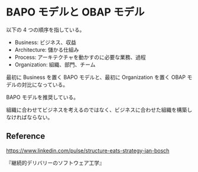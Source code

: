 # BAPO モデルと OBAP モデル

以下の 4 つの順序を指している。

-   Business: ビジネス、収益
-   Architecture: 儲かる仕組み
-   Process: アーキテクチャを動かすのに必要な業務、過程
-   Organization: 組織、部門、チーム

最初に Business を置く BAPO モデルと、最初に Organization を置く OBAP モデルの対比になっている。

BAPO モデルを推奨している。

組織に合わせてビジネスを考えるのではなく、ビジネスに合わせた組織を構築しなければならない。

## Reference

https://www.linkedin.com/pulse/structure-eats-strategy-jan-bosch

『継続的デリバリーのソフトウェア工学』
